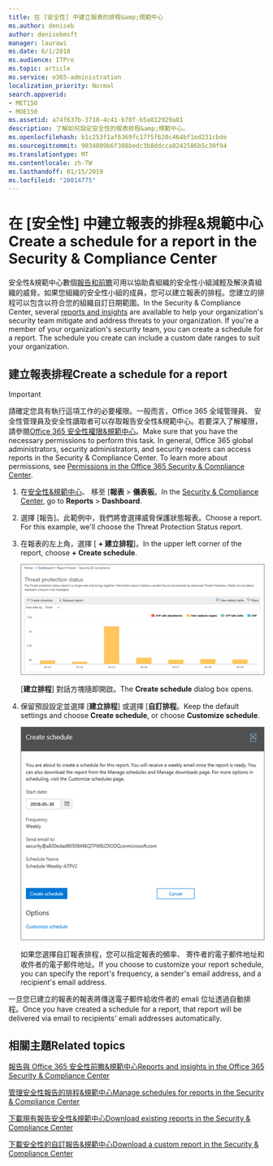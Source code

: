 ```yaml
---
title: 在 [安全性] 中建立報表的排程&amp;規範中心
ms.author: deniseb
author: denisebmsft
manager: laurawi
ms.date: 6/1/2018
ms.audience: ITPro
ms.topic: article
ms.service: o365-administration
localization_priority: Normal
search.appverid:
- MET150
- MOE150
ms.assetid: a74f637b-3710-4c41-b70f-b5a812929a81
description: 了解如何設定安全性的報表排程&amp;規範中心。
ms.openlocfilehash: b1c253f1af6369fc17f5f620c464bf1ed231cbde
ms.sourcegitcommit: 9034809b6f308bedc3b8ddcca8242586b5c30f94
ms.translationtype: MT
ms.contentlocale: zh-TW
ms.lasthandoff: 01/15/2019
ms.locfileid: "28014775"
---
```

# <a name="create-a-schedule-for-a-report-in-the-security-amp-compliance-center"></a><span data-ttu-id="1f84d-103">在 [安全性] 中建立報表的排程&amp;規範中心</span><span class="sxs-lookup"><span data-stu-id="1f84d-103">Create a schedule for a report in the Security &amp; Compliance Center</span></span>

<span data-ttu-id="1f84d-p101">安全性&amp;規範中心數個[報告和前瞻](reports-and-insights-in-security-and-compliance.md)可用以協助貴組織的安全性小組減輕及解決貴組織的威脅。如果您組織的安全性小組的成員，您可以建立報表的排程。您建立的排程可以包含以符合您的組織自訂日期範圍。</span><span class="sxs-lookup"><span data-stu-id="1f84d-p101">In the Security &amp; Compliance Center, several [reports and insights](reports-and-insights-in-security-and-compliance.md) are available to help your organization's security team mitigate and address threats to your organization. If you're a member of your organization's security team, you can create a schedule for a report. The schedule you create can include a custom date ranges to suit your organization.</span></span> 
  
## <a name="create-a-schedule-for-a-report"></a><span data-ttu-id="1f84d-107">建立報表排程</span><span class="sxs-lookup"><span data-stu-id="1f84d-107">Create a schedule for a report</span></span>

> [!IMPORTANT]
> <span data-ttu-id="1f84d-p102">請確定您具有執行這項工作的必要權限。一般而言，Office 365 全域管理員、 安全性管理員及安全性讀取者可以存取報告安全性&amp;規範中心。若要深入了解權限，請參閱[Office 365 安全性權限&amp;規範中心](permissions-in-the-security-and-compliance-center.md)。</span><span class="sxs-lookup"><span data-stu-id="1f84d-p102">Make sure that you have the necessary permissions to perform this task. In general, Office 365 global administrators, security administrators, and security readers can access reports in the Security &amp; Compliance Center. To learn more about permissions, see [Permissions in the Office 365 Security &amp; Compliance Center](permissions-in-the-security-and-compliance-center.md).</span></span>
  
1. <span data-ttu-id="1f84d-111">在[安全性&amp;規範中心](https://protection.office.com)、 移至 [**報表** \> **儀表板**。</span><span class="sxs-lookup"><span data-stu-id="1f84d-111">In the [Security &amp; Compliance Center](https://protection.office.com), go to **Reports** \> **Dashboard**.</span></span>
    
2. <span data-ttu-id="1f84d-p103">選擇 [報告]。此範例中，我們將會選擇威脅保護狀態報表。</span><span class="sxs-lookup"><span data-stu-id="1f84d-p103">Choose a report. For this example, we'll choose the Threat Protection Status report.</span></span>
    
3. <span data-ttu-id="1f84d-114">在報表的左上角，選擇 [ **+ 建立排程**]。</span><span class="sxs-lookup"><span data-stu-id="1f84d-114">In the upper left corner of the report, choose **+ Create schedule**.</span></span>
    
    ![您可以建立報表的排程安全性&amp;規範中心](media/2311327c-14f6-4a17-b604-0c9ff2d485d1.png)
  
    <span data-ttu-id="1f84d-116">[**建立排程**] 對話方塊隨即開啟。</span><span class="sxs-lookup"><span data-stu-id="1f84d-116">The **Create schedule** dialog box opens.</span></span> 
    
4. <span data-ttu-id="1f84d-117">保留預設設定並選擇 [**建立排程**] 或選擇 [**自訂排程**。</span><span class="sxs-lookup"><span data-stu-id="1f84d-117">Keep the default settings and choose **Create schedule**, or choose **Customize schedule**.</span></span>
    
    ![您可以使用預設設定或自訂報表排程](media/04fac327-8f73-4711-8319-58c11880fd96.png)
  
    <span data-ttu-id="1f84d-119">如果您選擇自訂報表排程，您可以指定報表的頻率、 寄件者的電子郵件地址和收件者的電子郵件地址。</span><span class="sxs-lookup"><span data-stu-id="1f84d-119">If you choose to customize your report schedule, you can specify the report's frequency, a sender's email address, and a recipient's email address.</span></span> 
    
<span data-ttu-id="1f84d-120">一旦您已建立的報表的報表將傳送電子郵件給收件者的 emali 位址透過自動排程。</span><span class="sxs-lookup"><span data-stu-id="1f84d-120">Once you have created a schedule for a report, that report will be delivered via email to recipients' emali addresses automatically.</span></span> 
  
## <a name="related-topics"></a><span data-ttu-id="1f84d-121">相關主題</span><span class="sxs-lookup"><span data-stu-id="1f84d-121">Related topics</span></span>

[<span data-ttu-id="1f84d-122">報告與 Office 365 安全性前瞻&amp;規範中心</span><span class="sxs-lookup"><span data-stu-id="1f84d-122">Reports and insights in the Office 365 Security &amp; Compliance Center</span></span>](reports-and-insights-in-security-and-compliance.md)
  
[<span data-ttu-id="1f84d-123">管理安全性報告的排程&amp;規範中心</span><span class="sxs-lookup"><span data-stu-id="1f84d-123">Manage schedules for reports in the Security &amp; Compliance Center</span></span>](manage-schedules-for-multiple-reports.md)
  
[<span data-ttu-id="1f84d-124">下載現有報告安全性&amp;規範中心</span><span class="sxs-lookup"><span data-stu-id="1f84d-124">Download existing reports in the Security &amp; Compliance Center</span></span>](download-existing-reports.md)
  
[<span data-ttu-id="1f84d-125">下載安全性的自訂報告&amp;規範中心</span><span class="sxs-lookup"><span data-stu-id="1f84d-125">Download a custom report in the Security &amp; Compliance Center</span></span>](set-up-and-download-a-custom-report.md)
  

